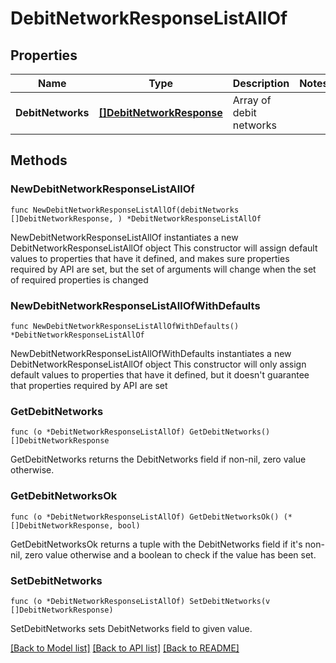 # DebitNetworkResponseListAllOf

## Properties

Name | Type | Description | Notes
------------ | ------------- | ------------- | -------------
**DebitNetworks** | [**[]DebitNetworkResponse**](DebitNetworkResponse.md) | Array of debit networks | 

## Methods

### NewDebitNetworkResponseListAllOf

`func NewDebitNetworkResponseListAllOf(debitNetworks []DebitNetworkResponse, ) *DebitNetworkResponseListAllOf`

NewDebitNetworkResponseListAllOf instantiates a new DebitNetworkResponseListAllOf object
This constructor will assign default values to properties that have it defined,
and makes sure properties required by API are set, but the set of arguments
will change when the set of required properties is changed

### NewDebitNetworkResponseListAllOfWithDefaults

`func NewDebitNetworkResponseListAllOfWithDefaults() *DebitNetworkResponseListAllOf`

NewDebitNetworkResponseListAllOfWithDefaults instantiates a new DebitNetworkResponseListAllOf object
This constructor will only assign default values to properties that have it defined,
but it doesn't guarantee that properties required by API are set

### GetDebitNetworks

`func (o *DebitNetworkResponseListAllOf) GetDebitNetworks() []DebitNetworkResponse`

GetDebitNetworks returns the DebitNetworks field if non-nil, zero value otherwise.

### GetDebitNetworksOk

`func (o *DebitNetworkResponseListAllOf) GetDebitNetworksOk() (*[]DebitNetworkResponse, bool)`

GetDebitNetworksOk returns a tuple with the DebitNetworks field if it's non-nil, zero value otherwise
and a boolean to check if the value has been set.

### SetDebitNetworks

`func (o *DebitNetworkResponseListAllOf) SetDebitNetworks(v []DebitNetworkResponse)`

SetDebitNetworks sets DebitNetworks field to given value.



[[Back to Model list]](../README.md#documentation-for-models) [[Back to API list]](../README.md#documentation-for-api-endpoints) [[Back to README]](../README.md)


